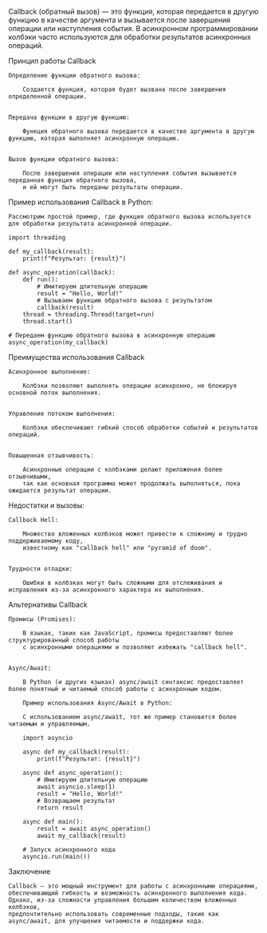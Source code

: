 

Callback (обратный вызов) — это функция, которая передается в другую функцию в качестве аргумента 
и вызывается после завершения операции или наступления события. 
В асинхронном программировании колбэки часто используются для обработки результатов асинхронных операций.


Принцип работы Callback

    Определение функции обратного вызова:

        Создается функция, которая будет вызвана после завершения определенной операции.


    Передача функции в другую функцию:

        Функция обратного вызова передается в качестве аргумента в другую функцию, которая выполняет асинхронную операцию.


    Вызов функции обратного вызова:

        После завершения операции или наступления события вызывается переданная функция обратного вызова, 
        и ей могут быть переданы результаты операции.


Пример использования Callback в Python:

    Рассмотрим простой пример, где функция обратного вызова используется для обработки результата асинхронной операции.
    
    import threading
    
    def my_callback(result):
        print(f"Результат: {result}")
    
    def async_operation(callback):
        def run():
            # Имитируем длительную операцию
            result = "Hello, World!"
            # Вызываем функцию обратного вызова с результатом
            callback(result)
        thread = threading.Thread(target=run)
        thread.start()

    # Передаем функцию обратного вызова в асинхронную операцию
    async_operation(my_callback)


Преимущества использования Callback

    Асинхронное выполнение:

        Колбэки позволяют выполнять операции асинхронно, не блокируя основной поток выполнения.


    Управление потоком выполнения:

        Колбэки обеспечивают гибкий способ обработки событий и результатов операций.


    Повышенная отзывчивость:

        Асинхронные операции с колбэками делают приложения более отзывчивыми, 
        так как основная программа может продолжать выполняться, пока ожидается результат операции.


Недостатки и вызовы:

    Callback Hell:

        Множество вложенных колбэков может привести к сложному и трудно поддерживаемому коду, 
        известному как "callback hell" или "pyramid of doom".


    Трудности отладки:

        Ошибки в колбэках могут быть сложными для отслеживания и исправления из-за асинхронного характера их выполнения.


Альтернативы Callback

    Промисы (Promises):

        В языках, таких как JavaScript, промисы предоставляют более структурированный способ работы 
        с асинхронными операциями и позволяют избежать "callback hell".


    Async/Await:

        В Python (и других языках) async/await синтаксис предоставляет более понятный и читаемый способ работы с асинхронным кодом.

        Пример использования Async/Await в Python:
        
        С использованием async/await, тот же пример становится более читаемым и управляемым.
        
        import asyncio
        
        async def my_callback(result):
            print(f"Результат: {result}")
        
        async def async_operation():
            # Имитируем длительную операцию
            await asyncio.sleep(1)
            result = "Hello, World!"
            # Возвращаем результат
            return result
        
        async def main():
            result = await async_operation()
            await my_callback(result)
        
        # Запуск асинхронного кода
        asyncio.run(main())


Заключение

    Callback — это мощный инструмент для работы с асинхронными операциями, 
    обеспечивающий гибкость и возможность асинхронного выполнения кода. 
    Однако, из-за сложности управления большим количеством вложенных колбэков, 
    предпочтительно использовать современные подходы, такие как async/await, для улучшения читаемости и поддержки кода.
